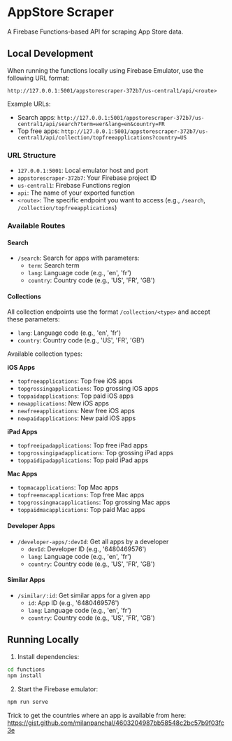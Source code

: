 # AppStore Scraper

A Firebase Functions-based API for scraping App Store data.

## Local Development

When running the functions locally using Firebase Emulator, use the following URL format:

```
http://127.0.0.1:5001/appstorescraper-372b7/us-central1/api/<route>
```

Example URLs:
- Search apps: `http://127.0.0.1:5001/appstorescraper-372b7/us-central1/api/search?term=wer&lang=en&country=FR`
- Top free apps: `http://127.0.0.1:5001/appstorescraper-372b7/us-central1/api/collection/topfreeapplications?country=US`

### URL Structure
- `127.0.0.1:5001`: Local emulator host and port
- `appstorescraper-372b7`: Your Firebase project ID
- `us-central1`: Firebase Functions region
- `api`: The name of your exported function
- `<route>`: The specific endpoint you want to access (e.g., `/search`, `/collection/topfreeapplications`)

### Available Routes

#### Search
- `/search`: Search for apps with parameters:
  - `term`: Search term
  - `lang`: Language code (e.g., 'en', 'fr')
  - `country`: Country code (e.g., 'US', 'FR', 'GB')

#### Collections
All collection endpoints use the format `/collection/<type>` and accept these parameters:
- `lang`: Language code (e.g., 'en', 'fr')
- `country`: Country code (e.g., 'US', 'FR', 'GB')

Available collection types:

**iOS Apps**
- `topfreeapplications`: Top free iOS apps
- `topgrossingapplications`: Top grossing iOS apps
- `toppaidapplications`: Top paid iOS apps
- `newapplications`: New iOS apps
- `newfreeapplications`: New free iOS apps
- `newpaidapplications`: New paid iOS apps

**iPad Apps**
- `topfreeipadapplications`: Top free iPad apps
- `topgrossingipadapplications`: Top grossing iPad apps
- `toppaidipadapplications`: Top paid iPad apps

**Mac Apps**
- `topmacapplications`: Top Mac apps
- `topfreemacapplications`: Top free Mac apps
- `topgrossingmacapplications`: Top grossing Mac apps
- `toppaidmacapplications`: Top paid Mac apps

#### Developer Apps
- `/developer-apps/:devId`: Get all apps by a developer
  - `devId`: Developer ID (e.g., '6480469576')
  - `lang`: Language code (e.g., 'en', 'fr')
  - `country`: Country code (e.g., 'US', 'FR', 'GB')

#### Similar Apps
- `/similar/:id`: Get similar apps for a given app
  - `id`: App ID (e.g., '6480469576')
  - `lang`: Language code (e.g., 'en', 'fr')
  - `country`: Country code (e.g., 'US', 'FR', 'GB')

## Running Locally

1. Install dependencies:
```bash
cd functions
npm install
```

2. Start the Firebase emulator:
```bash
npm run serve
```

Trick to get the countries where an app is available from here:
https://gist.github.com/milanpanchal/4603204987bb58548c2bc57b9f03fc3e

